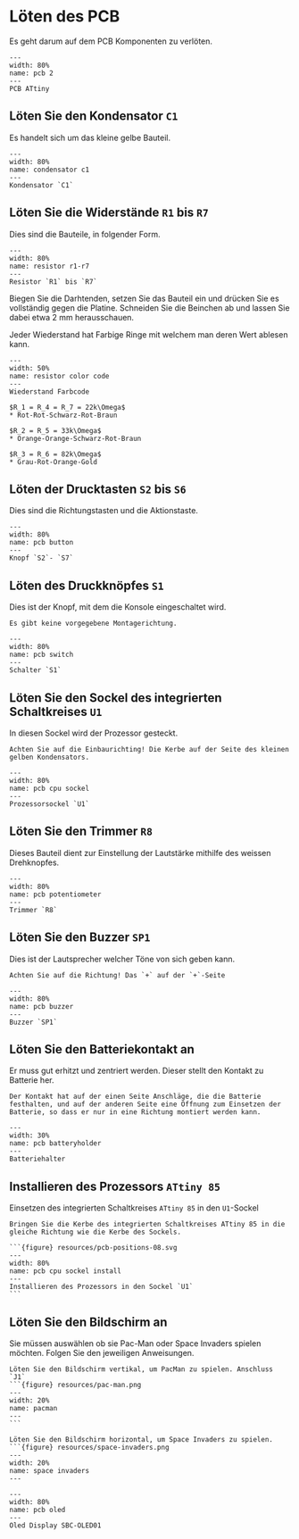 # Löten des PCB

Es geht darum auf dem PCB Komponenten zu verlöten.

```{figure} resources/pcb.png
---
width: 80%
name: pcb 2
---
PCB ATtiny
```

## Löten Sie den Kondensator `C1`

Es handelt sich um das kleine gelbe Bauteil.

```{figure} resources/pcb-positions-01.svg
---
width: 80%
name: condensator c1
---
Kondensator `C1`
```

## Löten Sie die Widerstände `R1` bis `R7`

Dies sind die Bauteile, in folgender Form.

```{figure} resources/pcb-positions-02.svg
---
width: 80%
name: resistor r1-r7
---
Resistor `R1` bis `R7`
```

Biegen Sie die Darhtenden, setzen Sie das Bauteil ein und drücken Sie es vollständig gegen die Platine. Schneiden Sie die Beinchen ab und lassen Sie dabei etwa 2 mm herausschauen.

Jeder Wiederstand hat Farbige Ringe mit welchem man deren Wert ablesen kann.

```{figure} resources/resistor-color-code.svg
---
width: 50%
name: resistor color code
---
Wiederstand Farbcode
```

```{admonition} Wiederstände in unserem Fall.
$R_1 = R_4 = R_7 = 22k\Omega$
* Rot-Rot-Schwarz-Rot-Braun

$R_2 = R_5 = 33k\Omega$
* Orange-Orange-Schwarz-Rot-Braun

$R_3 = R_6 = 82k\Omega$
* Grau-Rot-Orange-Gold
```



## Löten der Drucktasten `S2` bis `S6`

Dies sind die Richtungstasten und die Aktionstaste.

```{figure} resources/pcb-positions-03.svg
---
width: 80%
name: pcb button
---
Knopf `S2`- `S7`
```

## Löten des Druckknöpfes `S1`

Dies ist der Knopf, mit dem die Konsole eingeschaltet wird.

```{note}
Es gibt keine vorgegebene Montagerichtung.
```

```{figure} resources/pcb-positions-04.svg
---
width: 80%
name: pcb switch
---
Schalter `S1`
```

## Löten Sie den Sockel des integrierten Schaltkreises `U1`

In diesen Sockel wird der Prozessor gesteckt.

```{important}
Achten Sie auf die Einbaurichting! Die Kerbe auf der Seite des kleinen gelben Kondensators.
```

```{figure} resources/pcb-positions-05.svg
---
width: 80%
name: pcb cpu sockel
---
Prozessorsockel `U1`
```

## Löten Sie den Trimmer `R8`

Dieses Bauteil dient zur Einstellung der Lautstärke mithilfe des weissen Drehknopfes.

```{figure} resources/pcb-positions-06.svg
---
width: 80%
name: pcb potentiometer
---
Trimmer `R8`
```

## Löten Sie den Buzzer `SP1`

Dies ist der Lautsprecher welcher Töne von sich geben kann.

```{important}
Achten Sie auf die Richtung! Das `+` auf der `+`-Seite
```

```{figure} resources/pcb-positions-07.svg
---
width: 80%
name: pcb buzzer
---
Buzzer `SP1`
```

## Löten Sie den Batteriekontakt an

Er muss gut erhitzt und zentriert werden. Dieser stellt den Kontakt zu Batterie her.

```{important}
Der Kontakt hat auf der einen Seite Anschläge, die die Batterie festhalten, und auf der anderen Seite eine Öffnung zum Einsetzen der Batterie, so dass er nur in eine Richtung montiert werden kann.
```

```{figure} resources/pcb-batteryholder.jpeg
---
width: 30%
name: pcb batteryholder
---
Batteriehalter
```

## Installieren des Prozessors `ATtiny 85`

Einsetzen des integrierten Schaltkreises `ATtiny 85` in den `U1`-Sockel

````{important}
Bringen Sie die Kerbe des integrierten Schaltkreises ATtiny 85 in die gleiche Richtung wie die Kerbe des Sockels.

```{figure} resources/pcb-positions-08.svg
---
width: 80%
name: pcb cpu sockel install
---
Installieren des Prozessors in den Sockel `U1`
```
````

## Löten Sie den Bildschirm an

Sie müssen auswählen ob sie Pac-Man oder Space Invaders spielen möchten. Folgen Sie den jeweiligen Anweisungen.


````{admonition} Pac-Man
Löten Sie den Bildschirm vertikal, um PacMan zu spielen. Anschluss `J1`
```{figure} resources/pac-man.png
---
width: 20%
name: pacman
---
```
````

````{admonition} Space-Invaders
Löten Sie den Bildschirm horizontal, um Space Invaders zu spielen.
```{figure} resources/space-invaders.png
---
width: 20%
name: space invaders
---
````

```{figure} resources/pcb-positions-09.svg
---
width: 80%
name: pcb oled
---
Oled Display SBC-OLED01
```